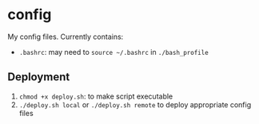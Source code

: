 # config
My config files. Currently contains:
* `.bashrc`: may need to `source ~/.bashrc` in `./bash_profile`

## Deployment
1. `chmod +x deploy.sh`: to make script executable
2. `./deploy.sh local` or `./deploy.sh remote` to deploy appropriate config files
